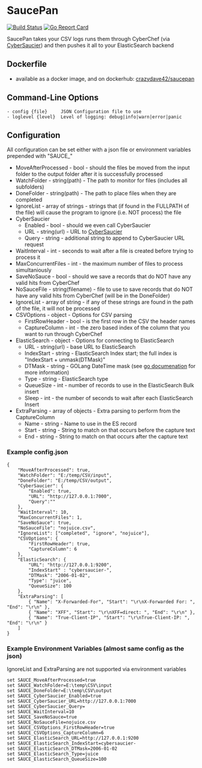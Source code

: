# SaucePan
[![Build Status](https://travis-ci.org/DBHeise/Saucepan.svg?branch=master)](https://travis-ci.org/DBHeise/Saucepan)
[![Go Report Card](https://goreportcard.com/badge/github.com/DBHeise/Saucepan)](https://goreportcard.com/report/github.com/DBHeise/Saucepan)

SaucePan takes your CSV logs runs them through CyberChef (via [CyberSaucier](https://github.com/DBHeise/CyberSaucier)) and then pushes it all to your ElasticSearch backend


## Dockerfile
- available as a docker image, and on dockerhub: [crazydave42/saucepan](https://hub.docker.com/r/crazydave42/saucepan)


## Command-Line Options
```
- config {file}     JSON Configuration file to use
- loglevel {level}  Level of logging: debug|info|warn|error|panic
```

## Configuration
All configuration can be set either with a json file or environment variables prepended with "SAUCE_"
* MoveAfterProcessed - bool - should the files be moved from the input folder to the output folder after it is successfully processed
* WatchFolder - string(path) - The path to monitor for files (includes all subfolders)
* DoneFolder - string(path) - The path to place files when they are completed
* IgnoreList - array of strings - strings that (if found in the FULLPATH of the file) will cause the program to ignore (i.e. NOT process) the file
* CyberSaucier
    - Enabled - bool - should we even call CyberSaucier
    - URL - string(url) - URL to [CyberSaucier](https://github.com/DBHeise/CyberSaucier)
    - Query - string - additional string to append to CyberSaucier URL request
* WaitInterval - int - seconds to wait after a file is created before trying to process it
* MaxConcurrentFiles - int - the maximum number of files to process simultaniously
* SaveNoSauce - bool - should we save a records that do NOT have any valid hits from CyberChef
* NoSauceFile - string(filename) - file to use to save records that do NOT have any valid hits from CyberChef (will be in the DoneFolder)
* IgnoreList - array of string - if any of these strings are found in the path of the file, it will not be processed
* CSVOptions - object - Options for CSV parsing
    - FirstRowHeader - bool - is the first row in the CSV the header names
    - CaptureColumn - int - the zero based index of the column that you want to run through CyberChef
* ElasticSearch - object - Options for connecting to ElasticSearch
    - URL - string(url) - base URL to ElasticSearch
    - IndexStart - string - ElasticSearch Index start; the full index is "IndexStart + unmask(DTMask)"
    - DTMask - string - GOLang DateTime mask (see [go documenation](https://golang.org/pkg/time/#Parse) for more information)
    - Type - string - ElasticSearch type
    - QueueSize - int - number of records to use in the ElasticSearch Bulk insert
    - Sleep - int - the number of seconds to wait after each ElasticSearch Insert
* ExtraParsing - array of objects - Extra parsing to perform from the CaptureColumn
    - Name - string - Name to use in the ES record
    - Start - string - String to match on that occurs before the capture text
    - End - string  - String to match on that occurs after the capture text

### Example config.json
```
{
    "MoveAfterProcessed": true,
    "WatchFolder": "E:/temp/CSV/input",
    "DoneFolder": "E:/temp/CSV/output",
    "CyberSaucier": {
        "Enabled": true,
        "URL": "http://127.0.0.1:7000",
        "Query":""
    },
    "WaitInterval": 10,    
    "MaxConcurrentFiles": 1,
    "SaveNoSauce": true,
    "NoSauceFile": "nojuice.csv",
    "IgnoreList": ["completed", "ignore", "nojuice"],
    "CSVOptions": {
        "FirstRowHeader": true,
        "CaptureColumn": 6
    },
    "ElasticSearch": {
        "URL": "http://127.0.0.1:9200",        
        "IndexStart" : "cybersaucier-",
        "DTMask": "2006-01-02",
        "Type": "juice",        
        "QueueSize": 100
    },
    "ExtraParsing": [
        { "Name": "X-Forwarded-For", "Start": "\r\nX-Forwarded For: ", "End": "\r\n" },
        { "Name": "XFF", "Start": "\r\nXFF=direct: ", "End": "\r\n" },
        { "Name": "True-Client-IP", "Start": "\r\nTrue-Client-IP: ", "End": "\r\n" }
    ]    
}
```

### Example Environment Variables (almost same config as the json)
IgnoreList and ExtraParsing are not supported via environment variables
```
set SAUCE_MoveAfterProcessed=true
set SAUCE_WatchFolder=E:\temp\CSV\input
set SAUCE_DoneFolder=E:\temp\CSV\output
set SAUCE_CyberSaucier_Enabled=true
set SAUCE_CyberSaucier_URL=http://127.0.0.1:7000
set SAUCE_CyberSaucier_Query=
set SAUCE_WaitInterval=10
set SAUCE_SaveNoSauce=true
set SAUCE_NoSauceFile=nojuice.csv
set SAUCE_CSVOptions_FirstRowHeader=true
set SAUCE_CSVOptions_CaptureColumn=6
set SAUCE_ElasticSearch_URL=http://127.0.0.1:9200
set SAUCE_ElasticSearch_IndexStart=cybersaucier-
set SAUCE_ElasticSearch_DTMask=2006-01-02
set SAUCE_ElasticSearch_Type=juice
set SAUCE_ElasticSearch_QueueSize=100
```